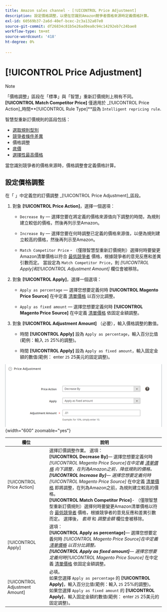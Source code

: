 ```yaml
---
title: Amazon sales channel - [!UICONTROL Price Adjustment]
description: 設定價格調整，以便在您識別Amazon競爭者價格來源時定義價格計算。
exl-id: 60569b37-2a6d-40ef-bcec-2c3a132a07e0
source-git-commit: df26834c81b5e26ad0ea8c94c14292eb7c24bae8
workflow-type: tm+mt
source-wordcount: '418'
ht-degree: 0%

---
```


# [!UICONTROL Price Adjustment]

>[!NOTE]
>
>「價格調整」區段在「標準」與「智慧」重新訂價規則上稍有不同。 **[!UICONTROL Match Competitor Price]** 僅適用於 _[!UICONTROL Price Action]_時間&#x200B;**[!UICONTROL Rule Type]**設為 `Intelligent repricing rule`.

智慧型重新訂價規則的區段包括：

- [選取規則型別](./intelligent-repricing-rules.md)
- [競爭者條件差異](./competitor-conditional-variances.md)
- 價格調整
- [底價](./floor-price.md)
- [選擇性最高價格](./optional-ceiling-price.md)

當您識別競爭者的價格來源時，價格調整會定義價格計算。

## 設定價格調整

在「 」中定義您的訂價調整 _[!UICONTROL Price Adjustment]_區段。

1. 對象 **[!UICONTROL Price Action]**，選擇一個選項：

   - `Decrease By`  — 選擇您要在將定義的價格來源值向下調整的時間，為規則建立較低的價格，然後再列示至Amazon。

   - `Increase By`  — 選擇您要在何時調整已定義的價格來源值，以便為規則建立較高的價格，然後再列示至Amazon。

   - `Match Competitor Price` - （僅限智慧型重新訂價規則）選擇何時要變更Amazon清單價格以符合 [最低競爭者](./lowest-competitor-pricing.md) 價格，根據競爭者的意見反應和差異引數而定。 當設定為 `Match Competitor Price`，則 _[!UICONTROL Apply]_和_[!UICONTROL Adjustment Amount]_ 欄位會被移除。

1. 對象 **[!UICONTROL Apply]**，選擇一個選項：

   - `Apply as percentage`  — 選擇您想要定義何時 **[!UICONTROL Magento Price Source]** 在中定義 [清單價格](./listing-price.md) 以百分比調整。

   - `Apply as fixed amount`  — 選擇您想要定義何時 **[!UICONTROL Magento Price Source]** 在中定義 [清單價格](./listing-price.md) 依固定金額調整。

1. 對象 **[!UICONTROL Adjustment Amount]** （必要），輸入價格調整的數值。

   - 時間 **[!UICONTROL Apply]** 設為 `Apply as percentage`，輸入百分比值(範例：輸入 `25` 25%的調整)。

   - 時間 **[!UICONTROL Apply]** 設為 `Apply as fixed amount`，輸入固定金額的數值(範例： enter `25` 25美元的固定調整)。

![智慧型重新訂價規則 — 價格調整](assets/amazon-price-adjustment.png){width="600" zoomable="yes"}

| 欄位 | 說明 |
|---|---|
| [!UICONTROL Price Action] | 選擇訂價調整作業。 選項：<br>**[!UICONTROL Decrease By]**— 選擇您想要定義何時 _[!UICONTROL Magento Price Source]_在中定義 [清單價格](./listing-price.md) 向下調整，在列為Amazon之前，降低規則的價格。<br>**[!UICONTROL Increase By]**— 選擇您想要定義何時_[!UICONTROL Magento Price Source]_ 在中定義 [清單價格](./listing-price.md) 即將調整，在列為Amazon之前，為規則建立較高的價格。<br>**[!UICONTROL Match Competitor Price]**- （僅限智慧型重新訂價規則）選擇何時要變更Amazon清單價格以符合 [最低競爭者](./lowest-competitor-pricing.md) 價格，根據競爭者的意見反應和差異引數而定。 選擇後， _套用_ 和 _調整金額_ 欄位會被移除。 |
| [!UICONTROL Apply] | 選項：<br>**[!UICONTROL Apply as percentage]**— 選擇您想要定義何時 _[!UICONTROL Magento Price Source]_在中定義 [清單價格](./listing-price.md) 以百分比調整。<br>**[!UICONTROL Apply as fixed amount]**— 選擇您想要定義何時_[!UICONTROL Magento Price Source]_ 在中定義 [清單價格](./listing-price.md) 依固定金額調整。 |
| [!UICONTROL Adjustment Amount] | 必填。<br>如果您選擇 `Apply as percentage` 的 **[!UICONTROL Apply]**，輸入百分比值(範例：輸入 `25` 25%的調整)。<br>如果您選擇 `Apply as fixed amount` 的 **[!UICONTROL Apply]**，輸入固定金額的數值(範例： enter `25` 25美元的固定調整)。 |
